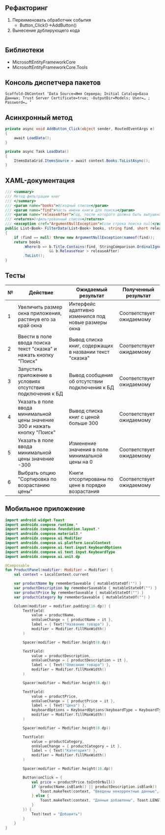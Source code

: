 
## Рефакторинг
 1. Переименовать обработчик события 
     - Button_Click()->AddButton()
 2. Вынесение дублирующего кода
```C#

```


## Библиотеки
- MicrosoftEntityFrameworkCore
- MicrosoftEntityFrameworkCore.Tools

## Консоль диспетчера пакетов

```console
Scaffold-DbContext ‘Data Source=Имя Сервера; Initial Catalog=База Данных; Trust Server Certificate=true; -OutputDir=Models; User=… ; Password=… ’
```
## Асинхронный метод
```C#
private async void AddButton_Click(object sender, RoutedEventArgs e)
{
    await LoadData();
}

private async Task LoadData()
{
    ItemsDataGrid.ItemsSource = await context.Books.ToListAsync();
}

```

## XAML-документация
```C#
/// <summary>
/// Метод фильтрации книг
/// </summary>
/// <param name="books">Исходный список</param>
/// <param name="find">Часть имени книги для поиска</param>
/// <param name="releaseAfter">Год, после которого должна быть выпущена книга</param>
/// <returns>Отфильтрованный список</returns>
/// <exception cref="ArgumentNullException">Если строка поиска null</exception>
public List<Book> FilterData(List<Book> books, string find, short releaseAfter = 0)
{
    if (find == null) throw new ArgumentNullException(nameof(find));
    return books
        .Where(b => b.Title.Contains(find, StringComparison.OrdinalIgnoreCase)
                    && b.ReleaseYear > releaseAfter)
        .ToList();
}

```

## Тесты
| № | Действие                                                                                      | Ожидаемый результат                                                       | Полученный результат         |
|---|-----------------------------------------------------------------------------------------------|---------------------------------------------------------------------------|------------------------------|
| 1 | Увеличить размер окна приложения, растянув его за край окна                                   | Интерфейс адаптивно изменился под новые размеры окна                      | Соответствует ожидаемому    |
| 2 | Ввести в поле ввода поиска текст "сказка" и нажать кнопку "Поиск"                             | Вывод списка книг, содержащих в названии текст "сказка"                  | Соответствует ожидаемому    |
| 3 | Запустить приложение в условиях отсутствия подключения к БД                                   | Вывод сообщения об отсутствии подключения к БД                            | Соответствует ожидаемому    |
| 4 | Указать в поле ввода минимальной цены значение 300 и нажать кнопку "Поиск"                    | Вывод списка книг с ценой больше 300                                     | Соответствует ожидаемому    |
| 5 | Указать в поле ввода минимальной цены значение -300                                           | Изменение значения в поле минимальной цены на 0                          | Соответствует ожидаемому    |
| 6 | Выбрать опцию "Сортировка по возрастанию цены"                                                | Книги отсортированы по цене в порядке возрастания                         | Соответствует ожидаемому    |

## Мобильное приложение
```Kotlin
import android.widget.Toast
import androidx.compose.runtime.*
import androidx.compose.foundation.layout.*
import androidx.compose.material3.*
import androidx.compose.ui.Modifier
import androidx.compose.ui.platform.LocalContext
import androidx.compose.ui.text.input.KeyboardOptions
import androidx.compose.ui.text.input.KeyboardType
import androidx.compose.ui.unit.dp

@Composable
fun ProductPanel(modifier: Modifier = Modifier) {
    val context = LocalContext.current

    var productName by rememberSaveable { mutableStateOf("") }
    var productDescription by rememberSaveable { mutableStateOf("") }
    var productPrice by rememberSaveable { mutableStateOf("") }
    var productCategory by rememberSaveable { mutableStateOf("") }

    Column(modifier = modifier.padding(16.dp)) {
        TextField(
            value = productName,
            onValueChange = { productName = it },
            label = { Text("Название товара") },
            modifier = Modifier.fillMaxWidth()
        )

        Spacer(modifier = Modifier.height(8.dp))

        TextField(
            value = productDescription,
            onValueChange = { productDescription = it },
            label = { Text("Описание товара") },
            modifier = Modifier.fillMaxWidth()
        )

        Spacer(modifier = Modifier.height(8.dp))

        TextField(
            value = productPrice,
            onValueChange = { productPrice = it },
            label = { Text("Цена") },
            keyboardOptions = KeyboardOptions(keyboardType = KeyboardType.Number),
            modifier = Modifier.fillMaxWidth()
        )

        Spacer(modifier = Modifier.height(8.dp))

        TextField(
            value = productCategory,
            onValueChange = { productCategory = it },
            label = { Text("Категория") },
            modifier = Modifier.fillMaxWidth()
        )

        Spacer(modifier = Modifier.height(16.dp))

        Button(onClick = {
            val price = productPrice.toIntOrNull()
            if (productName.isBlank() || productDescription.isBlank() || price == null || price < 0) {
                Toast.makeText(context, "Введены некорректные данные", Toast.LENGTH_SHORT).show()
            } else {
                Toast.makeText(context, "Данные добавлены", Toast.LENGTH_SHORT).show()
            }
        }) {
            Text(text = "Добавить")
        }
    }
}
```

